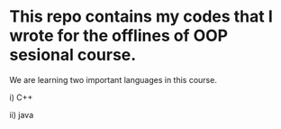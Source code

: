 # This repo contains my codes that I wrote for the offlines of OOP sesional course.

We are learning two important languages in this course.

i) C++

ii) java